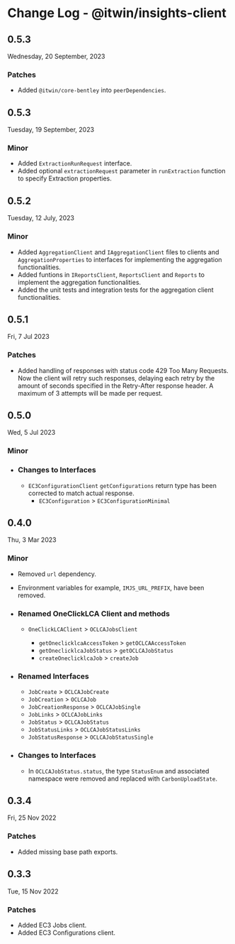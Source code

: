 # Change Log - @itwin/insights-client

## 0.5.3
Wednesday, 20 September, 2023
### Patches
- Added `@itwin/core-bentley` into `peerDependencies`.

## 0.5.3
Tuesday, 19 September, 2023
### Minor
- Added `ExtractionRunRequest` interface.
- Added optional `extractionRequest` parameter in `runExtraction` function to specify Extraction properties.

## 0.5.2
Tuesday, 12 July, 2023
### Minor
- Added `AggregationClient` and `IAggregationClient` files to clients and `AggregationProperties` to interfaces for implementing the aggregation functionalities.
- Added funtions in `IReportsClient`, `ReportsClient` and `Reports` to implement the aggregation functionalities.
- Added the unit tests and integration tests for the aggregation client functionalities.

## 0.5.1
Fri, 7 Jul 2023
### Patches
- Added handling of responses with status code 429 Too Many Requests. Now the client will retry such responses, delaying each retry by the amount of seconds specified in the Retry-After response header. A maximum of 3 attempts will be made per request.

## 0.5.0
Wed, 5 Jul 2023

### Minor
- ### Changes to Interfaces
  - `EC3ConfigurationClient` `getConfigurations` return type has been corrected to match actual response.
    - `EC3Configuration` > `EC3ConfigurationMinimal`

## 0.4.0

Thu, 3 Mar 2023

### Minor

- Removed `url` dependency.
- Environment variables for example, `IMJS_URL_PREFIX`, have been removed.
- ### Renamed OneClickLCA Client and methods

  - `OneClickLCAClient` > `OCLCAJobsClient`

    - `getOneclicklcaAccessToken` > `getOCLCAAccessToken`
    - `getOneclicklcaJobStatus` > `getOCLCAJobStatus`
    - `createOneclicklcaJob` > `createJob`

- ### Renamed Interfaces

  - `JobCreate` > `OCLCAJobCreate`
  - `JobCreation` > `OCLCAJob`
  - `JobCreationResponse` > `OCLCAJobSingle`
  - `JobLinks` > `OCLCAJobLinks`
  - `JobStatus` > `OCLCAJobStatus`
  - `JobStatusLinks` > `OCLCAJobStatusLinks`
  - `JobStatusResponse` > `OCLCAJobStatusSingle`

- ### Changes to Interfaces
  - In `OCLCAJobStatus.status`, the type `StatusEnum` and associated namespace were removed and replaced with `CarbonUploadState`.

## 0.3.4

Fri, 25 Nov 2022

### Patches

- Added missing base path exports.

## 0.3.3

Tue, 15 Nov 2022

### Patches

- Added EC3 Jobs client.
- Added EC3 Configurations client.
